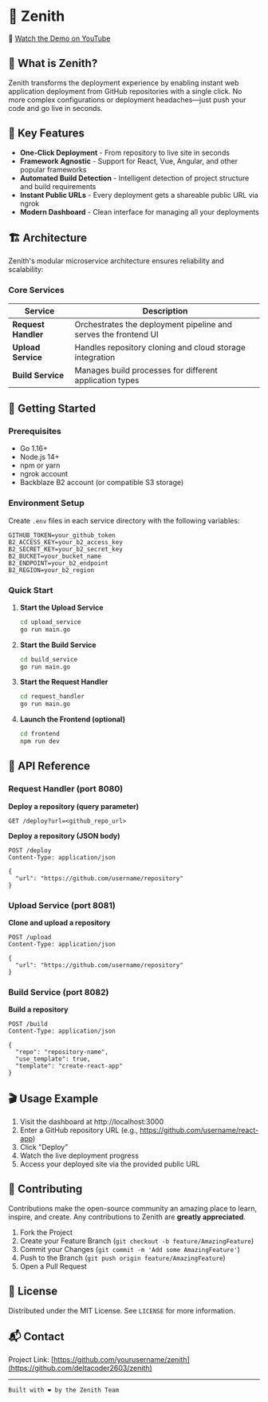# 🚀 Zenith

🎥 [Watch the Demo on YouTube](https://www.youtube.com/watch?v=i2BsJIzo4go)

## 💫 What is Zenith?

Zenith transforms the deployment experience by enabling instant web application deployment from GitHub repositories with a single click. No more complex configurations or deployment headaches—just push your code and go live in seconds.

## 🌟 Key Features

- **One-Click Deployment** - From repository to live site in seconds
- **Framework Agnostic** - Support for React, Vue, Angular, and other popular frameworks
- **Automated Build Detection** - Intelligent detection of project structure and build requirements
- **Instant Public URLs** - Every deployment gets a shareable public URL via ngrok
- **Modern Dashboard** - Clean interface for managing all your deployments

## 🏗️ Architecture

Zenith's modular microservice architecture ensures reliability and scalability:

### Core Services

| Service | Description |
|---------|-------------|
| **Request Handler** | Orchestrates the deployment pipeline and serves the frontend UI |
| **Upload Service** | Handles repository cloning and cloud storage integration |
| **Build Service** | Manages build processes for different application types |

## 🚦 Getting Started

### Prerequisites

- Go 1.16+
- Node.js 14+
- npm or yarn
- ngrok account
- Backblaze B2 account (or compatible S3 storage)

### Environment Setup

Create `.env` files in each service directory with the following variables:

```
GITHUB_TOKEN=your_github_token
B2_ACCESS_KEY=your_b2_access_key
B2_SECRET_KEY=your_b2_secret_key
B2_BUCKET=your_bucket_name
B2_ENDPOINT=your_b2_endpoint
B2_REGION=your_b2_region
```

### Quick Start

1. **Start the Upload Service**
   ```bash
   cd upload_service
   go run main.go
   ```

2. **Start the Build Service**
   ```bash
   cd build_service
   go run main.go
   ```

3. **Start the Request Handler**
   ```bash
   cd request_handler
   go run main.go
   ```

4. **Launch the Frontend (optional)**
   ```bash
   cd frontend
   npm run dev
   ```

## 🔌 API Reference

### Request Handler (port 8080)

**Deploy a repository (query parameter)**
```
GET /deploy?url=<github_repo_url>
```

**Deploy a repository (JSON body)**
```
POST /deploy
Content-Type: application/json

{
  "url": "https://github.com/username/repository"
}
```

### Upload Service (port 8081)

**Clone and upload a repository**
```
POST /upload
Content-Type: application/json

{
  "url": "https://github.com/username/repository"
}
```

### Build Service (port 8082)

**Build a repository**
```
POST /build
Content-Type: application/json

{
  "repo": "repository-name",
  "use_template": true,
  "template": "create-react-app"
}
```

## 🎬 Usage Example

1. Visit the dashboard at http://localhost:3000
2. Enter a GitHub repository URL (e.g., https://github.com/username/react-app)
3. Click "Deploy"
4. Watch the live deployment progress
5. Access your deployed site via the provided public URL

## 🤝 Contributing

Contributions make the open-source community an amazing place to learn, inspire, and create. Any contributions to Zenith are **greatly appreciated**.

1. Fork the Project
2. Create your Feature Branch (`git checkout -b feature/AmazingFeature`)
3. Commit your Changes (`git commit -m 'Add some AmazingFeature'`)
4. Push to the Branch (`git push origin feature/AmazingFeature`)
5. Open a Pull Request

## 📜 License

Distributed under the MIT License. See `LICENSE` for more information.

## 📬 Contact

Project Link: [https://github.com/yourusername/zenith](https://github.com/deltacoder2603/zenith)

---


    Built with ❤️ by the Zenith Team
